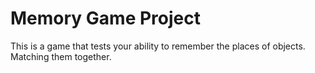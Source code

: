 # Memory Game Project
This is a game that tests your ability to remember the places of objects. Matching them together.
